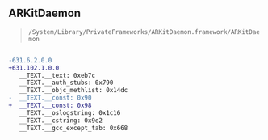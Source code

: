## ARKitDaemon

> `/System/Library/PrivateFrameworks/ARKitDaemon.framework/ARKitDaemon`

```diff

-631.6.2.0.0
+631.102.1.0.0
   __TEXT.__text: 0xeb7c
   __TEXT.__auth_stubs: 0x790
   __TEXT.__objc_methlist: 0x14dc
-  __TEXT.__const: 0x90
+  __TEXT.__const: 0x98
   __TEXT.__oslogstring: 0x1c16
   __TEXT.__cstring: 0x9e2
   __TEXT.__gcc_except_tab: 0x668

```
